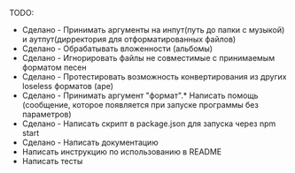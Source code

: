 TODO:
* Cделано - Принимать аргументы на инпут(путь до папки с музыкой) и аутпут(дирректория для отформатированных файлов)
* Cделано - Обрабатывать вложенности (альбомы)
* Сделано - Игнорировать файлы не совместимые с принимаемым форматом песен
* Сделано - Протестировать возможность конвертирования из других loseless форматов (ape)
* Сделано - Принимать аргумент "формат".* Написать помощь (сообщение, которое появляется при запуске программы без параметров)
* Сделано - Написать скрипт в package.json для запуска через npm start
* Сделано - Написать документацию
* Написать инструкцию по использованию в README
* Написать тесты